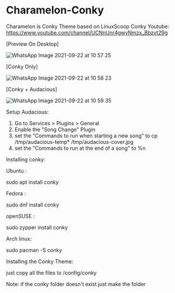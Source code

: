 # Charamelon-Conky
Charamelon is Conky Theme based on LinuxScoop Conky
Youtube: https://www.youtube.com/channel/UCNnUnr4gwyNmzx_Bbzvt29g

[Preview On Desktop]

![WhatsApp Image 2021-09-22 at 10 57 25](https://user-images.githubusercontent.com/83739103/134283553-c13762bf-0457-466d-b2cf-5791860d63bd.jpeg)

[Conky Only]

![WhatsApp Image 2021-09-22 at 10 58 23](https://user-images.githubusercontent.com/83739103/134283777-c3dc4164-50b3-40ba-bcd8-8b9265107800.jpeg)

[Conky + Audacious]

![WhatsApp Image 2021-09-22 at 10 59 35](https://user-images.githubusercontent.com/83739103/134283812-3e1a967e-a81f-4cc5-be3f-9e1e1dfb68b8.jpeg)

Setup Audacious:

1. Go to Services > Plugins > General
2. Enable the "Song Change" Plugin
3. set the "Commands to run when starting a new song" to cp /tmp/audacious-temp* /tmp/audacious-cover.jpg
4. set the "Commands to run at the end of a song" to %n

Installing conky:

Ubuntu : 

sudo apt install conky

Fedora :

sudo dnf install conky

openSUSE :

sudo zypper install conky

Arch linux:

sudo pacman -S conky

Installing the Conky Theme:

just copy all the files to /config/conky

Note: if the conky folder doesn't exist just make the folder 

